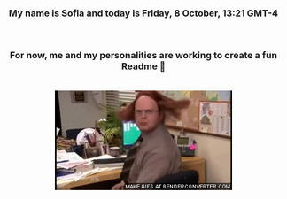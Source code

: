 


<div align="center">
<h3 >My name is Sofia and today is Friday, 8 October, 13:21 GMT-4</h3><br>
<h3 >For now, me and my personalities are working to create a fun Readme 👋
</h3><br>
<img src='img/dwight.gif' alt='working...'/>
</div>
